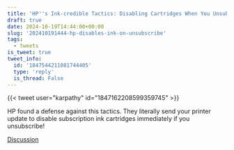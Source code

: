 ```yaml
---
title: 'HP''s Ink-credible Tactics: Disabling Cartridges When You Unsubscribe'
draft: true
date: 2024-10-19T14:44:00+00:00
slug: '202410191444-hp-disables-ink-on-unsubscribe'
tags:
  - tweets
is_tweet: true
tweet_info:
  id: '1847544211081744405'
  type: 'reply'
  is_thread: False
---
```




{{< tweet user="karpathy" id="1847162208599359745" >}}

HP found a defense against this tactics. They literally send your printer update to disable subscription ink cartridges immediately if you unsubscribe!

[Discussion](https://x.com/sytelus/status/1847544211081744405)

